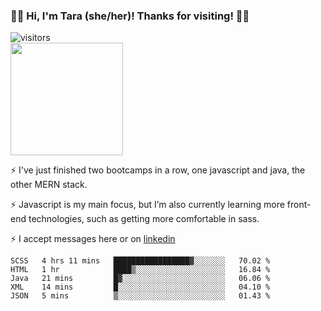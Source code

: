 ### 👋🏾 Hi, I'm Tara (she/her)! Thanks for visiting! 👋🏾
![visitors](https://visitor-badge.glitch.me/badge?page_id=qualmless)
<BR>
<img height="180em" src="https://github-readme-stats.vercel.app/api?username=qualmless&show_icons=true&hide_border=true&&count_private=true&include_all_commits=true" />

⚡️ I've just finished two bootcamps in a row, one javascript and java, the other MERN stack. 

⚡️ Javascript is my main focus, but I’m also currently learning more front-end technologies, such as getting more comfortable in sass. 

⚡️ I accept messages here or on <a href="https://www.linkedin.com/in/tarajdunmore/">linkedin</a>

<!--START_SECTION:waka-->
```text
SCSS   4 hrs 11 mins   █████████████████▓░░░░░░░   70.02 % 
HTML   1 hr            ████▒░░░░░░░░░░░░░░░░░░░░   16.84 % 
Java   21 mins         █▓░░░░░░░░░░░░░░░░░░░░░░░   06.06 % 
XML    14 mins         █░░░░░░░░░░░░░░░░░░░░░░░░   04.10 % 
JSON   5 mins          ▒░░░░░░░░░░░░░░░░░░░░░░░░   01.43 % 
```
<!--END_SECTION:waka-->

<!--
**qualmless/qualmless** is a ✨ _special_ ✨ repository because its `README.md` (this file) appears on your GitHub profile.

Here are some ideas to get you started:
- 🔭 I’m currently working on ...
- 👯 I’m looking to collaborate on ...
- 🤔 I’m looking for help with ...
- 💬 Ask me about ...
- 📫 How to reach me: ...
- ⚡ Fun fact: ...
-->
